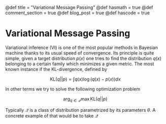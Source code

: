 @def title = "Variational Message Passing"
@def hasmath = true
@def comment_section = true
@def blog_post = true
@def hascode = true

# Variational Message Passing

Variational inference (VI) is one of the most popular methods in Bayesian machine thanks to its usual speed of convergence. Its principle is quite simple, given a target distribution $p(x)$ one tries to find the distribution $q(x)$ belonging to a certain family which minimizes a given metric. The most known instance if the KL-divergence, defined by 

$$\text{KL}(q||p) = \int q(x) \log (q(x) - p(x)) dx$$

In other terms we try to solve the following optimization problem

$$\arg_{q \in \mathcal{Q}} \max \text{KL}(q||p)$$

Typically $\mathcal{Q}$ is a class of distribution parametrized by its parameters $\theta$. A concrete example of that would be to take $\mathcal{Q}$ 